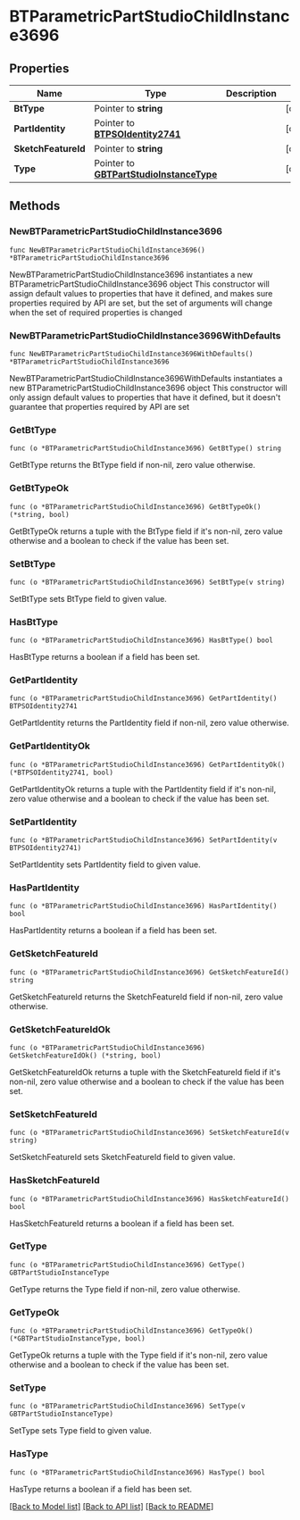 # BTParametricPartStudioChildInstance3696

## Properties

Name | Type | Description | Notes
------------ | ------------- | ------------- | -------------
**BtType** | Pointer to **string** |  | [optional] 
**PartIdentity** | Pointer to [**BTPSOIdentity2741**](BTPSOIdentity2741.md) |  | [optional] 
**SketchFeatureId** | Pointer to **string** |  | [optional] 
**Type** | Pointer to [**GBTPartStudioInstanceType**](GBTPartStudioInstanceType.md) |  | [optional] 

## Methods

### NewBTParametricPartStudioChildInstance3696

`func NewBTParametricPartStudioChildInstance3696() *BTParametricPartStudioChildInstance3696`

NewBTParametricPartStudioChildInstance3696 instantiates a new BTParametricPartStudioChildInstance3696 object
This constructor will assign default values to properties that have it defined,
and makes sure properties required by API are set, but the set of arguments
will change when the set of required properties is changed

### NewBTParametricPartStudioChildInstance3696WithDefaults

`func NewBTParametricPartStudioChildInstance3696WithDefaults() *BTParametricPartStudioChildInstance3696`

NewBTParametricPartStudioChildInstance3696WithDefaults instantiates a new BTParametricPartStudioChildInstance3696 object
This constructor will only assign default values to properties that have it defined,
but it doesn't guarantee that properties required by API are set

### GetBtType

`func (o *BTParametricPartStudioChildInstance3696) GetBtType() string`

GetBtType returns the BtType field if non-nil, zero value otherwise.

### GetBtTypeOk

`func (o *BTParametricPartStudioChildInstance3696) GetBtTypeOk() (*string, bool)`

GetBtTypeOk returns a tuple with the BtType field if it's non-nil, zero value otherwise
and a boolean to check if the value has been set.

### SetBtType

`func (o *BTParametricPartStudioChildInstance3696) SetBtType(v string)`

SetBtType sets BtType field to given value.

### HasBtType

`func (o *BTParametricPartStudioChildInstance3696) HasBtType() bool`

HasBtType returns a boolean if a field has been set.

### GetPartIdentity

`func (o *BTParametricPartStudioChildInstance3696) GetPartIdentity() BTPSOIdentity2741`

GetPartIdentity returns the PartIdentity field if non-nil, zero value otherwise.

### GetPartIdentityOk

`func (o *BTParametricPartStudioChildInstance3696) GetPartIdentityOk() (*BTPSOIdentity2741, bool)`

GetPartIdentityOk returns a tuple with the PartIdentity field if it's non-nil, zero value otherwise
and a boolean to check if the value has been set.

### SetPartIdentity

`func (o *BTParametricPartStudioChildInstance3696) SetPartIdentity(v BTPSOIdentity2741)`

SetPartIdentity sets PartIdentity field to given value.

### HasPartIdentity

`func (o *BTParametricPartStudioChildInstance3696) HasPartIdentity() bool`

HasPartIdentity returns a boolean if a field has been set.

### GetSketchFeatureId

`func (o *BTParametricPartStudioChildInstance3696) GetSketchFeatureId() string`

GetSketchFeatureId returns the SketchFeatureId field if non-nil, zero value otherwise.

### GetSketchFeatureIdOk

`func (o *BTParametricPartStudioChildInstance3696) GetSketchFeatureIdOk() (*string, bool)`

GetSketchFeatureIdOk returns a tuple with the SketchFeatureId field if it's non-nil, zero value otherwise
and a boolean to check if the value has been set.

### SetSketchFeatureId

`func (o *BTParametricPartStudioChildInstance3696) SetSketchFeatureId(v string)`

SetSketchFeatureId sets SketchFeatureId field to given value.

### HasSketchFeatureId

`func (o *BTParametricPartStudioChildInstance3696) HasSketchFeatureId() bool`

HasSketchFeatureId returns a boolean if a field has been set.

### GetType

`func (o *BTParametricPartStudioChildInstance3696) GetType() GBTPartStudioInstanceType`

GetType returns the Type field if non-nil, zero value otherwise.

### GetTypeOk

`func (o *BTParametricPartStudioChildInstance3696) GetTypeOk() (*GBTPartStudioInstanceType, bool)`

GetTypeOk returns a tuple with the Type field if it's non-nil, zero value otherwise
and a boolean to check if the value has been set.

### SetType

`func (o *BTParametricPartStudioChildInstance3696) SetType(v GBTPartStudioInstanceType)`

SetType sets Type field to given value.

### HasType

`func (o *BTParametricPartStudioChildInstance3696) HasType() bool`

HasType returns a boolean if a field has been set.


[[Back to Model list]](../README.md#documentation-for-models) [[Back to API list]](../README.md#documentation-for-api-endpoints) [[Back to README]](../README.md)


